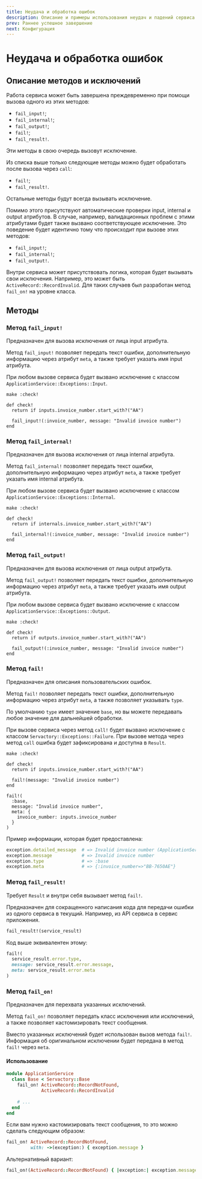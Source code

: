 ```yaml
---
title: Неудача и обработка ошибок
description: Описание и примеры использования неудач и падений сервиса
prev: Раннее успешное завершение
next: Конфигурация
---
```


# Неудача и обработка ошибок

## Описание методов и исключений

Работа сервиса может быть завершена преждевременно при помощи вызова одного из этих методов:

- `fail_input!`;
- `fail_internal!`;
- `fail_output!`;
- `fail!`;
- `fail_result!`.

Эти методы в свою очередь вызовут исключение.

Из списка выше только следующие методы можно будет обработать после вызова через `call`:

- `fail!`;
- `fail_result!`.

Остальные методы будут всегда вызывать исключение.

Помимо этого присутствуют автоматические проверки input, internal и output атрибутов.
В случае, например, валидационных проблем с этими атрибутами будет также вызвано соответствующее исключение.
Это поведение будет идентично тому что происходит при вызове этих методов:

- `fail_input!`;
- `fail_internal!`;
- `fail_output!`.

Внутри сервиса может присутствовать логика, которая будет вызывать свои исключения.
Например, это может быть `ActiveRecord::RecordInvalid`.
Для таких случаев был разработан метод `fail_on!` на уровне класса.

## Методы

### Метод `fail_input!`

Предназначен для вызова исключения от лица input атрибута.

Метод `fail_input!` позволяет передать текст ошибки,
дополнительную информацию через атрибут `meta`,
а также требует указать имя input атрибута.

При любом вызове сервиса будет вызвано исключение с классом `ApplicationService::Exceptions::Input`.

```ruby{6}
make :check!

def check!
  return if inputs.invoice_number.start_with?("AA")

  fail_input!(:invoice_number, message: "Invalid invoice number")
end
```

### Метод `fail_internal!`

Предназначен для вызова исключения от лица internal атрибута.

Метод `fail_internal!` позволяет передать текст ошибки,
дополнительную информацию через атрибут `meta`,
а также требует указать имя internal атрибута.

При любом вызове сервиса будет вызвано исключение с классом `ApplicationService::Exceptions::Internal`.

```ruby{6}
make :check!

def check!
  return if internals.invoice_number.start_with?("AA")

  fail_internal!(:invoice_number, message: "Invalid invoice number")
end
```

### Метод `fail_output!`

Предназначен для вызова исключения от лица output атрибута.

Метод `fail_output!` позволяет передать текст ошибки,
дополнительную информацию через атрибут `meta`,
а также требует указать имя output атрибута.

При любом вызове сервиса будет вызвано исключение с классом `ApplicationService::Exceptions::Output`.

```ruby{6}
make :check!

def check!
  return if outputs.invoice_number.start_with?("AA")

  fail_output!(:invoice_number, message: "Invalid invoice number")
end
```

### Метод `fail!`

Предназначен для описания пользовательских ошибок.

Метод `fail!` позволяет передать текст ошибки,
дополнительную информацию через атрибут `meta`,
а также позволяет указывать `type`.

По умолчанию `type` имеет значение `base`, но вы можете передавать любое значение для дальнейшей обработки.

При вызове сервиса через метод `call!` будет вызвано исключение с классом `Servactory::Exceptions::Failure`.
При вызове метода через метод `call` ошибка будет зафиксирована и доступна в `Result`.

```ruby{6}
make :check!

def check!
  return if inputs.invoice_number.start_with?("AA")

  fail!(message: "Invalid invoice number")
end
```

```ruby{2,4-6}
fail!(
  :base,
  message: "Invalid invoice number",
  meta: {
    invoice_number: inputs.invoice_number
  }
)
```

Пример информации, которая будет предоставлена:

```ruby
exception.detailed_message  # => Invalid invoice number (ApplicationService::Exceptions::Failure)
exception.message           # => Invalid invoice number
exception.type              # => :base
exception.meta              # => {:invoice_number=>"BB-7650AE"}
```

### Метод `fail_result!` <Badge type="tip" text="Начиная с 2.1.0" />

Требует `Result` и внутри себя вызывает метод `fail!`.

Предназначен для сокращенного написания кода для передачи ошибки из одного сервиса в текущий.
Например, из API сервиса в сервис приложения.

```ruby
fail_result!(service_result)
```

Код выше эквивалентен этому:

```ruby
fail!(
  service_result.error.type,
  message: service_result.error.message,
  meta: service_result.error.meta
)
```

### Метод `fail_on!` <Badge type="tip" text="Начиная с 2.5.0" />

Предназначен для перехвата указанных исключений.

Метод `fail_on!` позволяет передать класс исключения или исключений,
а также позволяет кастомизировать текст сообщения.

Вместо указанных исключений будет использован вызов метода `fail!`.
Информация об оригинальном исключении будет передана в метод `fail!` через `meta`.

#### Использование

```ruby
module ApplicationService
  class Base < Servactory::Base
    fail_on! ActiveRecord::RecordNotFound,
             ActiveRecord::RecordInvalid
    
    # ...
  end
end
```

Если вам нужно кастомизировать текст сообщения, то это можно сделать следующим образом:

```ruby
fail_on! ActiveRecord::RecordNotFound,
         with: ->(exception:) { exception.message }
```

Альтернативный вариант:

```ruby
fail_on!(ActiveRecord::RecordNotFound) { |exception:| exception.message }
```
